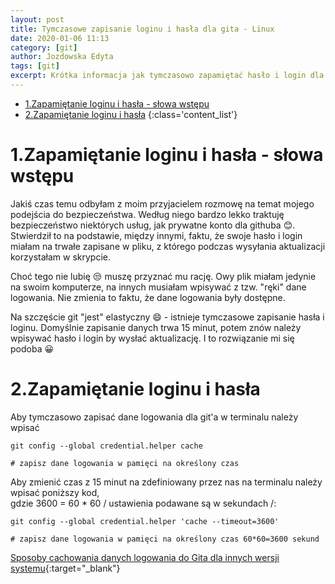 ```yaml
---
layout: post
title: Tymczasowe zapisanie loginu i hasła dla gita - Linux
date: 2020-01-06 11:13
category: [git]
author: Jozdowska Edyta
tags: [git]
excerpt: Krótka informacja jak tymczasowo zapamiętać hasło i login dla githuba.
---
```

<!-- TOC -->

- [1.Zapamiętanie loginu i hasła - słowa wstępu](#1zapami%c4%99tanie-loginu-i-has%c5%82a---s%c5%82owa-wst%c4%99pu)
- [2.Zapamiętanie loginu i hasła](#2zapami%c4%99tanie-loginu-i-has%c5%82a)
{:class='content_list'}
<!-- /TOC -->

# 1.Zapamiętanie loginu i hasła - słowa wstępu
Jakiś czas temu odbyłam z moim przyjacielem rozmowę na temat mojego podejścia do bezpieczeństwa. Według niego bardzo lekko traktuję bezpieczeństwo niektórych usług, jak prywatne konto dla githuba :blush:.  
Stwierdził to na podstawie, między innymi, faktu, że swoje hasło i login miałam na trwałe zapisane w pliku, z którego podczas wysyłania aktualizacji korzystałam w skrypcie. 

Choć tego nie lubię :unamused: muszę przyznać mu rację. Owy plik miałam jedynie na swoim komputerze, na innych musiałam wpisywać z tzw. "ręki" dane logowania. Nie zmienia to faktu, że dane logowania były dostępne.  

Na szczęście git "jest" elastyczny :smile: - istnieje tymczasowe zapisanie hasła i loginu. Domyślnie zapisanie danych trwa 15 minut, potem znów należy wpisywać hasło i login by wysłać aktualizację. I to rozwiązanie mi się podoba :grinning:

# 2.Zapamiętanie loginu i hasła
Aby tymczasowo zapisać dane logowania dla git'a  w terminalu należy wpisać
```shell
git config --global credential.helper cache

# zapisz dane logowania w pamięci na określony czas
```
Aby zmienić czas z 15 minut na zdefiniowany przez nas na terminalu należy wpisać poniższy kod,  
gdzie 3600 = 60 * 60 / ustawienia podawane są w sekundach /:
```shell
git config --global credential.helper 'cache --timeout=3600'

# zapisz dane logowania w pamięci na określony czas 60*60=3600 sekund
```
[Sposoby cachowania danych logowania do Gita dla innych wersji systemu](https://help.github.com/en/github/using-git/caching-your-github-password-in-git){:target="_blank"}